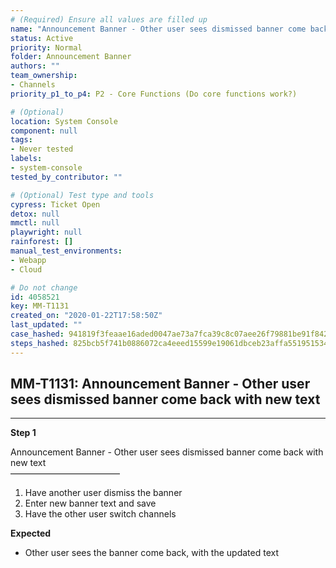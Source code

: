 ```yaml
---
# (Required) Ensure all values are filled up
name: "Announcement Banner - Other user sees dismissed banner come back with new text"
status: Active
priority: Normal
folder: Announcement Banner
authors: ""
team_ownership:
- Channels
priority_p1_to_p4: P2 - Core Functions (Do core functions work?)

# (Optional)
location: System Console
component: null
tags:
- Never tested
labels:
- system-console
tested_by_contributor: ""

# (Optional) Test type and tools
cypress: Ticket Open
detox: null
mmctl: null
playwright: null
rainforest: []
manual_test_environments:
- Webapp
- Cloud

# Do not change
id: 4058521
key: MM-T1131
created_on: "2020-01-22T17:58:50Z"
last_updated: ""
case_hashed: 941819f3feaae16aded0047ae73a7fca39c8c07aee26f79881be91f8422fa4e7ac1ea144dde0325a339ff558ae90e766
steps_hashed: 825bcb5f741b0886072ca4eeed15599e19061dbceb23affa551951534ba41de1e0fa13f0103580de13932343829bf2d3
---
```


<!-- (Auto-generated) Based on frontmatter's "key" and "name" -->

## MM-T1131: Announcement Banner - Other user sees dismissed banner come back with new text

---

**Step 1**

Announcement Banner - Other user sees dismissed banner come back with new text\
–––––––––––––––––––––––––

1. Have another user dismiss the banner
2. Enter new banner text and save
3. Have the other user switch channels

**Expected**

- Other user sees the banner come back, with the updated text
